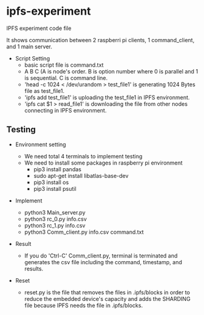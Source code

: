 # ipfs-experiment
IPFS experiment code file

It shows communication between 2 raspberri pi clients, 1 command_client, and 1 main server.

- Script Setting
  - basic script file is command.txt
  - A B C (A is node's order. B is option number where 0 is parallel and 1 is sequential. C is command line.
  - 'head -c 1024 < /dev/urandom > test_file1' is generating 1024 Bytes file as test_file1.
  - 'ipfs add test_file1' is uploading the test_file1 in IPFS environment.
  - 'ipfs cat $1 > read_file1' is downloading the file from other nodes connecting in IPFS environment.

## Testing
- Environment setting
  - We need total 4 terminals to implement testing
  - We need to install some packages in raspberry pi environment
    - pip3 install pandas
    - sudo apt-get install libatlas-base-dev
    - pip3 install os
    - pip3 install psutil

- Implement
  - python3 Main_server.py
  - python3 rc_0.py info.csv
  - python3 rc_1.py info.csv
  - python3 Comm_client.py info.csv command.txt
  
- Result
  - If you do 'Ctrl-C' Comm_client.py, terminal is terminated and generates the csv file including the command, timestamp, and results.
  
- Reset
  - reset.py is the file that removes the files in .ipfs/blocks in order to reduce the embedded device's capacity and adds the SHARDING file because IPFS needs the file in .ipfs/blocks.
